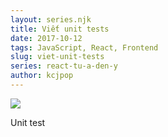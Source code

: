 ```yaml
---
layout: series.njk
title: Viết unit tests
date: 2017-10-12
tags: JavaScript, React, Frontend
slug: viet-unit-tests
series: react-tu-a-den-y
author: kcjpop
---
```

![](https://res.cloudinary.com/duqeezi8j/image/upload/v1517123711/How_to_Test_React_and_MobX_with_Jest_qxbmpx.png)

Unit test
